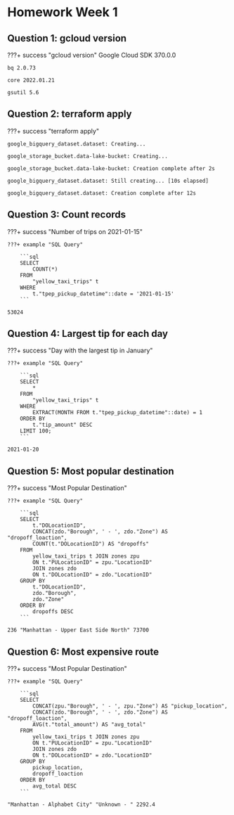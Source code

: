# Homework Week 1

## Question 1: gcloud version

???+ success "gcloud version"
	Google Cloud SDK 370.0.0
	
	bq 2.0.73
	
	core 2022.01.21
	
	gsutil 5.6


## Question 2: terraform apply

???+ success "terraform apply"
	
	google_bigquery_dataset.dataset: Creating...

	google_storage_bucket.data-lake-bucket: Creating...
	
	google_storage_bucket.data-lake-bucket: Creation complete after 2s
	
	google_bigquery_dataset.dataset: Still creating... [10s elapsed]
	
	google_bigquery_dataset.dataset: Creation complete after 12s


## Question 3: Count records

???+ success "Number of trips on 2021-01-15"

	???+ example "SQL Query"

		```sql
		SELECT
			COUNT(*)
		FROM
			"yellow_taxi_trips" t
		WHERE 
			t."tpep_pickup_datetime"::date = '2021-01-15'
		```

	53024

## Question 4: Largest tip for each day

???+ success "Day with the largest tip in January"

	???+ example "SQL Query"

		```sql
		SELECT
			*
		FROM
			"yellow_taxi_trips" t
		WHERE 
			EXTRACT(MONTH FROM t."tpep_pickup_datetime"::date) = 1
		ORDER BY
			t."tip_amount" DESC
		LIMIT 100;
		```

	2021-01-20

## Question 5: Most popular destination

???+ success "Most Popular Destination"

	???+ example "SQL Query"

		```sql
		SELECT
			t."DOLocationID",
			CONCAT(zdo."Borough", ' - ', zdo."Zone") AS "dropoff_loaction",
			COUNT(t."DOLocationID") AS "dropoffs"
		FROM
			yellow_taxi_trips t JOIN zones zpu
			ON t."PULocationID" = zpu."LocationID"
			JOIN zones zdo
			ON t."DOLocationID" = zdo."LocationID"
		GROUP BY
			t."DOLocationID",
			zdo."Borough",
			zdo."Zone"
		ORDER BY
			dropoffs DESC
		```

	236 "Manhattan - Upper East Side North" 73700

## Question 6: Most expensive route

???+ success "Most Popular Destination"

	???+ example "SQL Query"

		```sql
		SELECT
			CONCAT(zpu."Borough", ' - ', zpu."Zone") AS "pickup_location",
			CONCAT(zdo."Borough", ' - ', zdo."Zone") AS "dropoff_loaction",
			AVG(t."total_amount") AS "avg_total"
		FROM
			yellow_taxi_trips t JOIN zones zpu
			ON t."PULocationID" = zpu."LocationID"
			JOIN zones zdo
			ON t."DOLocationID" = zdo."LocationID"
		GROUP BY
			pickup_location,
			dropoff_loaction
		ORDER BY
			avg_total DESC
		```

	"Manhattan - Alphabet City" "Unknown - " 2292.4
